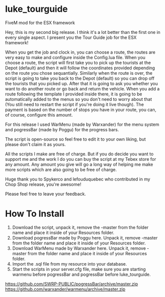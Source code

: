 # luke_tourguide
FiveM mod for the ESX framework

Hey, this is my second big release. I think it's a lot better than the first one in every single aspect.
I present you the Tour Guide job for the ESX framework!

When you get the job and clock in, you can choose a route, the routes are very easy to make and configure inside the Config.lua file.
When you choose a route, the script will first take you to pick up the tourists at the Depot (default) and then it will follow the coordinates provided depending on the route you chose sequantially.
Similarly when the route is over, the script is going to take you back to the Depot (default) so you can drop off the tourists that you picked up. After that it is going to ask you whether you want to do another route or go back and return the vehicle.
When you add a route following the template I provided inside there, it is going to be automatically added to the menus so you don't need to worry about that (You still need to restart the script if you're doing it live though).
The payment is based on the number of stops you have in your route, you can, of course, configure this amount.

For this release I used WarMenu (made by Warxander) for the menu system and pogressBar (made by Poggu) for the progress bars.

The script is open-source so feel free to edit it to your own liking, but please don't claim it as yours.

All the scripts I make are free of charge. But if you do decide you want to support me and the work I do you can buy the script at my Tebex store for any amount.
Any amount you give will go a long way of helping me make more scripts which are also going to be free of charge.

Huge thank you to Spykerco and lefouduquebec who contributed in my Chop Shop release, you're awesome!

Please feel free to leave your feedback.

# How To Install

1. Download the script, unpack it, remove the -master from the folder name and place it inside of your Resources folder.
2. Download pogressBar made by Poggu here. Unpack it, remove -master from the folder name and place it inside of your Resources folder.
3. Download WarMenu made by Warxander here. Unpack it, remove -master from the folder name and place it inside of your Resources folder.
4. Import the .sql file from my resource into your database.
5. Start the scripts in your server.cfg file, make sure you are starting warmenu before pogressBar and pogressBar before luke_tourguide.








https://github.com/SWRP-PUBLIC/pogressBar/archive/master.zip
https://github.com/warxander/warmenu/archive/master.zip